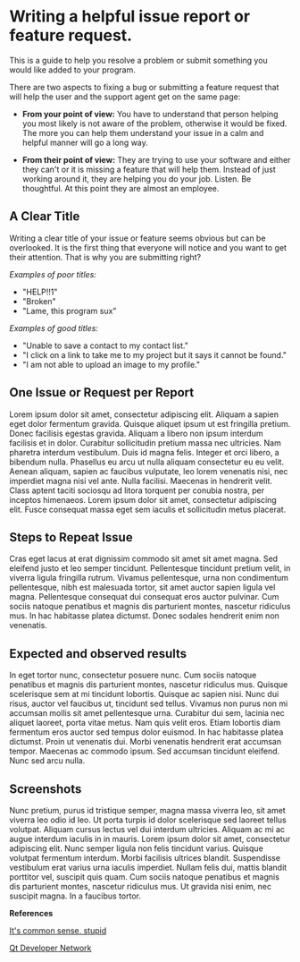 # Writing a helpful issue report or feature request.

This is a guide to help you resolve a problem or submit something you would like added to your program.

There are two aspects to fixing a bug or submitting a feature request that will help the user and the support agent get on the same page:

* __From your point of view:__ You have to understand that person helping you most likely is not aware of the problem, otherwise it would be fixed.  The more you can help them understand your issue in a calm and helpful manner will go a long way.

* __From their point of view:__ They are trying to use your software and either they can't or it is missing a feature that will help them.  Instead of just working around it, they are helping you do your job.  Listen.  Be thoughtful.  At this point they are almost an employee. 

## A Clear Title

Writing a clear title of your issue or feature seems obvious but can be overlooked.  It is the first thing that everyone will notice and you want to get their attention.  That is why you are submitting right?

*Examples of poor titles:*
* "HELP!!1"
* "Broken"
* "Lame, this program sux"

*Examples of good titles:*
* "Unable to save a contact to my contact list."
* "I click on a link to take me to my project but it says it cannot be found."
* "I am not able to upload an image to my profile."

## One Issue or Request per Report

Lorem ipsum dolor sit amet, consectetur adipiscing elit. Aliquam a sapien eget dolor fermentum gravida. Quisque aliquet ipsum ut est fringilla pretium. Donec facilisis egestas gravida. Aliquam a libero non ipsum interdum facilisis et in dolor. Curabitur sollicitudin pretium massa nec ultricies. Nam pharetra interdum vestibulum. Duis id magna felis. Integer et orci libero, a bibendum nulla. Phasellus eu arcu ut nulla aliquam consectetur eu eu velit. Aenean aliquam, sapien ac faucibus vulputate, leo lorem venenatis nisi, nec imperdiet magna nisi vel ante. Nulla facilisi. Maecenas in hendrerit velit. Class aptent taciti sociosqu ad litora torquent per conubia nostra, per inceptos himenaeos. Lorem ipsum dolor sit amet, consectetur adipiscing elit. Fusce consequat massa eget sem iaculis et sollicitudin metus placerat.

## Steps to Repeat Issue

Cras eget lacus at erat dignissim commodo sit amet sit amet magna. Sed eleifend justo et leo semper tincidunt. Pellentesque tincidunt pretium velit, in viverra ligula fringilla rutrum. Vivamus pellentesque, urna non condimentum pellentesque, nibh est malesuada tortor, sit amet auctor sapien ligula vel magna. Pellentesque consequat dui consequat eros auctor pulvinar. Cum sociis natoque penatibus et magnis dis parturient montes, nascetur ridiculus mus. In hac habitasse platea dictumst. Donec sodales hendrerit enim non venenatis.

## Expected and observed results

In eget tortor nunc, consectetur posuere nunc. Cum sociis natoque penatibus et magnis dis parturient montes, nascetur ridiculus mus. Quisque scelerisque sem at mi tincidunt lobortis. Quisque ac sapien nisi. Nunc dui risus, auctor vel faucibus ut, tincidunt sed tellus. Vivamus non purus non mi accumsan mollis sit amet pellentesque urna. Curabitur dui sem, lacinia nec aliquet laoreet, porta vitae metus. Nam quis velit eros. Etiam lobortis diam fermentum eros auctor sed tempus dolor euismod. In hac habitasse platea dictumst. Proin ut venenatis dui. Morbi venenatis hendrerit erat accumsan tempor. Maecenas ac commodo ipsum. Sed accumsan tincidunt eleifend. Nunc sed arcu nulla.

## Screenshots

Nunc pretium, purus id tristique semper, magna massa viverra leo, sit amet viverra leo odio id leo. Ut porta turpis id dolor scelerisque sed laoreet tellus volutpat. Aliquam cursus lectus vel dui interdum ultricies. Aliquam ac mi ac augue interdum iaculis in in mauris. Lorem ipsum dolor sit amet, consectetur adipiscing elit. Nunc semper ligula non felis tincidunt varius. Quisque volutpat fermentum interdum. Morbi facilisis ultrices blandit. Suspendisse vestibulum erat varius urna iaculis imperdiet. Nullam felis dui, mattis blandit porttitor vel, suscipit quis quam. Cum sociis natoque penatibus et magnis dis parturient montes, nascetur ridiculus mus. Ut gravida nisi enim, nec suscipit magna. In a faucibus tortor.

__References__

[It's common sense, stupid][1]

[Qt Developer Network][2]

[1]: http://itscommonsensestupid.blogspot.com/2008/07/tips-to-write-good-bug-report.html
[2]: http://qt-project.org/wiki/ReportingBugsInQt